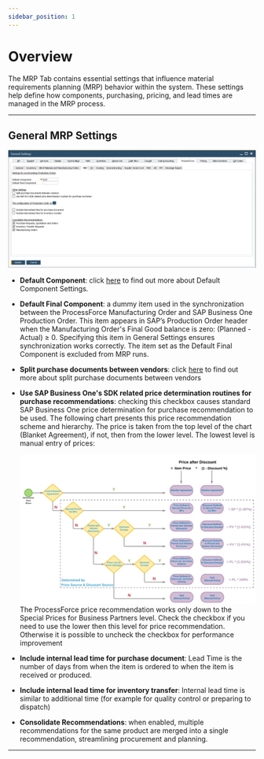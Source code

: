 ```yaml
---
sidebar_position: 1
---
```


# Overview

The MRP Tab contains essential settings that influence material requirements planning (MRP) behavior within the system. These settings help define how components, purchasing, pricing, and lead times are managed in the MRP process.

---

## General MRP Settings

![General MRP Settings](./media/mrp-tab/general-settings-mrp.webp)

- **Default Component**: click [here](./mrp-related-configuration.md#default-component) to find out more about Default Component Settings.
- **Default Final Component**: a dummy item used in the synchronization between the ProcessForce Manufacturing Order and SAP Business One Production Order. This item appears in SAP’s Production Order header when the Manufacturing Order's Final Good balance is zero: (Planned - Actual) ≥ 0. Specifying this item in General Settings ensures synchronization works correctly. The item set as the Default Final Component is excluded from MRP runs.
- **Split purchase documents between vendors**: click [here](mrp-related-configuration.md#split-purchase-documents-between-vendors) to find out more about split purchase documents between vendors
- **Use SAP Business One's SDK related price determination routines for purchase recommendations**: checking this checkbox causes standard SAP Business One price determination for purchase recommendation to be used. The following chart presents this price recommendation scheme and hierarchy. The price is taken from the top level of the chart (Blanket Agreement), if not, then from the lower level. The lowest level is manual entry of prices:

    ![Default priority for price selection](./media/mrp-tab/default-priority-for-price-selection.webp)
The ProcessForce price recommendation works only down to the Special Prices for Business Partners level. Check the checkbox if you need to use the lower then this level for price recommendation. Otherwise it is possible to uncheck the checkbox for performance improvement
- **Include internal lead time for purchase document**: Lead Time is the number of days from when the item is ordered to when the item is received or produced.
- **Include internal lead time for inventory transfer**: Internal lead time is similar to additional time (for example for quality control or preparing to dispatch)
- **Consolidate Recommendations**: when enabled, multiple recommendations for the same product are merged into a single recommendation, streamlining procurement and planning.

---
